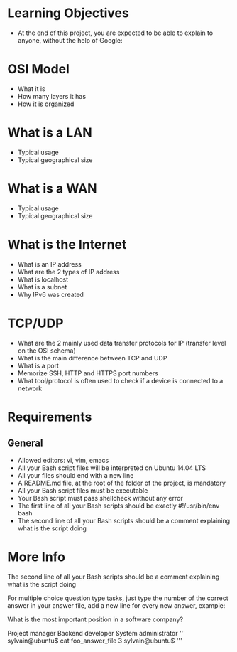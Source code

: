 # Learning Objectives
- At the end of this project, you are expected to be able to explain to anyone, without the help of Google:

# OSI Model
- What it is
- How many layers it has
- How it is organized
# What is a LAN
- Typical usage
- Typical geographical size
# What is a WAN
- Typical usage
- Typical geographical size
# What is the Internet
- What is an IP address
- What are the 2 types of IP address
- What is localhost
- What is a subnet
- Why IPv6 was created
# TCP/UDP
- What are the 2 mainly used data transfer protocols for IP (transfer level on the OSI schema)
- What is the main difference between TCP and UDP
- What is a port
- Memorize SSH, HTTP and HTTPS port numbers
- What tool/protocol is often used to check if a device is connected to a network
# Requirements
## General
- Allowed editors: vi, vim, emacs
- All your Bash script files will be interpreted on Ubuntu 14.04 LTS
- All your files should end with a new line
- A README.md file, at the root of the folder of the project, is mandatory
- All your Bash script files must be executable
- Your Bash script must pass shellcheck without any error
- The first line of all your Bash scripts should be exactly #!/usr/bin/env bash
- The second line of all your Bash scripts should be a comment explaining what is the script doing
# More Info
The second line of all your Bash scripts should be a comment explaining what is the script doing

For multiple choice question type tasks, just type the number of the correct answer in your answer file, add a new line for every new answer, example:

What is the most important position in a software company?

Project manager
Backend developer
System administrator
'''
sylvain@ubuntu$ cat foo_answer_file
3
sylvain@ubuntu$
'''
